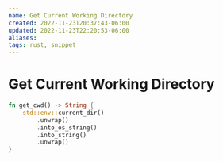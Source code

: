 ```yaml
---
name: Get Current Working Directory
created: 2022-11-23T20:37:43-06:00
updated: 2022-11-23T22:20:53-06:00
aliases: 
tags: rust, snippet
---
```

# Get Current Working Directory

```rust
fn get_cwd() -> String {
    std::env::current_dir()
        .unwrap()
        .into_os_string()
        .into_string()
        .unwrap()
}
```
